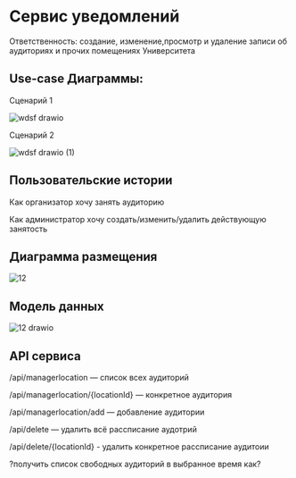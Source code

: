 # Сервис уведомлений

Ответственность: создание, изменение,просмотр и удаление записи об аудиториях и прочих помещениях Университета

## Use-case Диаграммы:
 Сценарий 1
 
![wdsf drawio](https://user-images.githubusercontent.com/76588508/166666427-17bf360b-c7ff-49f4-aa54-59577beccaff.png)
 
 Сценарий 2
 
![wdsf drawio (1)](https://user-images.githubusercontent.com/76588508/166666396-36dea743-b621-4f8d-8c8f-2a6b2dd43d35.png)

## Пользовательские истории

Как организатор хочу занять аудиторию

Как администратор хочу создать/изменить/удалить действующую занятость

## Диаграмма размещения
![12](https://user-images.githubusercontent.com/76588508/164014089-a8d8159e-0c60-48fd-84ec-04c228aaba4b.jpg)

## Модель данных
![12 drawio](https://user-images.githubusercontent.com/76588508/164015862-cb18507f-6bab-400b-9838-691194f0cf9a.png)

## API сервиса

/api/managerlocation — список всех аудиторий

/api/managerlocation/{locationId} — конкретное аудитория

/api/managerlocation/add — добавление аудитории

/api/delete — удалить всё рассписание аудотрий

/api/delete/{locationId} - удалить конкретное рассписание аудитоии

?получить список свободных аудиторий в выбранное время как?
